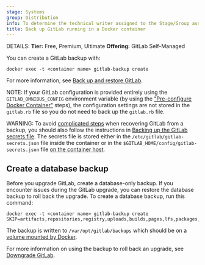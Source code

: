 ```yaml
---
stage: Systems
group: Distribution
info: To determine the technical writer assigned to the Stage/Group associated with this page, see https://handbook.gitlab.com/handbook/product/ux/technical-writing/#assignments
title: Back up GitLab running in a Docker container
---
```


DETAILS:
**Tier:** Free, Premium, Ultimate
**Offering:** GitLab Self-Managed

You can create a GitLab backup with:

```shell
docker exec -t <container name> gitlab-backup create
```

For more information, see [Back up and restore GitLab](../../administration/backup_restore/index.md).

NOTE:
If your GitLab configuration is provided entirely using the `GITLAB_OMNIBUS_CONFIG` environment variable
(by using the ["Pre-configure Docker Container"](configuration.md#pre-configure-docker-container) steps),
the configuration settings are not stored in the `gitlab.rb` file so you do not need
to back up the `gitlab.rb` file.

WARNING:
To avoid [complicated steps](../../administration/backup_restore/troubleshooting_backup_gitlab.md#when-the-secrets-file-is-lost) when recovering
GitLab from a backup, you should also follow the instructions in
[Backing up the GitLab secrets file](../../administration/backup_restore/backup_gitlab.md#storing-configuration-files).
The secrets file is stored either in the `/etc/gitlab/gitlab-secrets.json` file inside the container or in the
`$GITLAB_HOME/config/gitlab-secrets.json` file [on the container host](installation.md#create-a-directory-for-the-volumes).

## Create a database backup

Before you upgrade GitLab, create a database-only backup. If you encounter issues during the GitLab upgrade, you can restore the database backup to roll back the upgrade. To create a database backup, run this command:

```shell
docker exec -t <container name> gitlab-backup create SKIP=artifacts,repositories,registry,uploads,builds,pages,lfs,packages,terraform_state
```

The backup is written to `/var/opt/gitlab/backups` which should be on a
[volume mounted by Docker](installation.md#create-a-directory-for-the-volumes).

For more information on using the backup to roll back an upgrade, see [Downgrade GitLab](upgrade.md#downgrade-gitlab).
